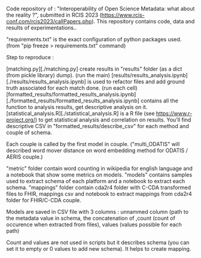 Code repository of : "Interoperability of Open Science Metadata: what about the reality ?", submitted in RCIS 2023 (https://www.rcis-conf.com/rcis2023/callPapers.php).
This repository contains code, data and results of experimentations..

"requirements.txt" is the exact configuration of python packages used. (from "pip freeze > requirements.txt" command)

Step to reproduce :

[matching.py][./matching.py] create results in "results" folder (as a dict (from pickle library) dump). (run the main)
[results/results_analysis.ipynb][./results/results_analysis.ipynb] is used to refactor files and add ground truth associated for each match done. (run each cell)
[formatted_results/formatted_results_analysis.ipynb][./formatted_results/formatted_results_analysis.ipynb] contains all the function to analysis results, get descriptive analysis on it.
[statistical_analysis.R][./statistical_analysis.R] is a R file (see https://www.r-project.org/) to get statistical analysis and correlation on results.
You'll find descriptive CSV in "formatted_results/describe_csv" for each method and couple of schema.

Each couple is called by the first model in couple. ("multi_ODATIS" will described word mover distance on word embedding method for ODATIS / AERIS couple.)

"metric" folder contain word counting in wikipedia for english language and a notebook that show some metrics on models. "models" contains samples used to extract schema of each platform and a notebook to extract each schema. "mappings" folder contain cda2r4 folder with C-CDA transformed files to FHIR, mappings csv and notebook to extract mappings from cda2r4 folder for FHIR/C-CDA couple.

Models are saved in CSV file with 3 columns : unnammed column (path to the metadata value in schema, the concatenation of ,count (count of occurence when extracted from files), values (values possible for each path)

Count and values are not used in scripts but it describes schema (you can set it to empty or 0 values to add new schema). It helps to create mapping.